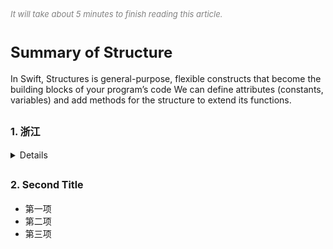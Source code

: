 
<font color=gray size=2>*It will take about 5 minutes to finish reading this article.*</font>

# **<font size=5 >Summary of Structure</font>**
In Swift, Structures is general-purpose, flexible constructs that become the building blocks of your program’s code
We can define attributes (constants, variables) and add methods for the structure to extend its functions.

## **<font size=3 >1. 浙江</font>**
<details>
  <summary>Details</summary>
 
</details>


## **<font size=3 >2. Second Title</font>**
 + 第一项
 + 第二项
 + 第三项







